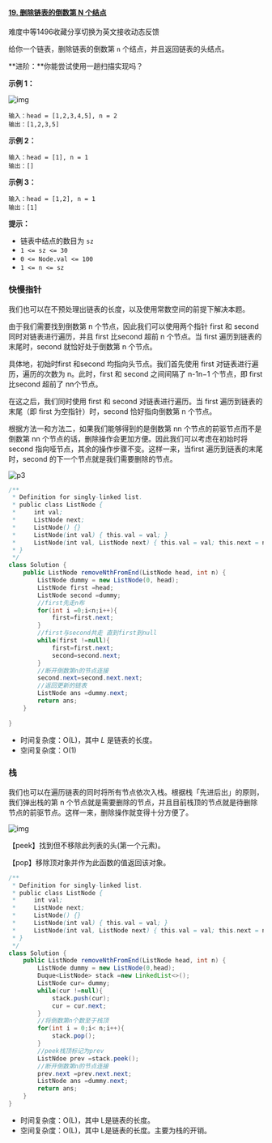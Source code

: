 #### [19. 删除链表的倒数第 N 个结点](https://leetcode-cn.com/problems/remove-nth-node-from-end-of-list/)

难度中等1496收藏分享切换为英文接收动态反馈

给你一个链表，删除链表的倒数第 `n` 个结点，并且返回链表的头结点。

**进阶：**你能尝试使用一趟扫描实现吗？

 

**示例 1：**

![img](https://assets.leetcode.com/uploads/2020/10/03/remove_ex1.jpg)

```
输入：head = [1,2,3,4,5], n = 2
输出：[1,2,3,5]
```

**示例 2：**

```
输入：head = [1], n = 1
输出：[]
```

**示例 3：**

```
输入：head = [1,2], n = 1
输出：[1]
```

 

**提示：**

- 链表中结点的数目为 `sz`
- `1 <= sz <= 30`
- `0 <= Node.val <= 100`
- `1 <= n <= sz`

### 快慢指针

我们也可以在不预处理出链表的长度，以及使用常数空间的前提下解决本题。

由于我们需要找到倒数第 n 个节点，因此我们可以使用两个指针 first 和 second 同时对链表进行遍历，并且 first 比second 超前 n 个节点。当 first 遍历到链表的末尾时，second 就恰好处于倒数第 n 个节点。

具体地，初始时first 和second 均指向头节点。我们首先使用 first 对链表进行遍历，遍历的次数为 n。此时，first 和 second 之间间隔了 n-1n−1 个节点，即 first 比second 超前了 nn个节点。

在这之后，我们同时使用 first 和 second 对链表进行遍历。当 first 遍历到链表的末尾（即 first 为空指针）时，second 恰好指向倒数第 n 个节点。

根据方法一和方法二，如果我们能够得到的是倒数第 nn 个节点的前驱节点而不是倒数第 nn 个节点的话，删除操作会更加方便。因此我们可以考虑在初始时将 second 指向哑节点，其余的操作步骤不变。这样一来，当first 遍历到链表的末尾时，second 的下一个节点就是我们需要删除的节点。






![p3](https://assets.leetcode-cn.com/solution-static/19/p3.png)

```java
/**
 * Definition for singly-linked list.
 * public class ListNode {
 *     int val;
 *     ListNode next;
 *     ListNode() {}
 *     ListNode(int val) { this.val = val; }
 *     ListNode(int val, ListNode next) { this.val = val; this.next = next; }
 * }
 */
class Solution {
    public ListNode removeNthFromEnd(ListNode head, int n) {
        ListNode dummy = new ListNode(0, head);
        ListNode first =head;
        ListNode second =dummy;
        //first先走n布
        for(int i =0;i<n;i++){
            first=first.next;
        }
        //first与second共走 直到first到null
        while(first !=null){
            first=first.next;
            second=second.next;
        }
        //断开倒数第n的节点连接
        second.next=second.next.next;
        //返回更新的链表
        ListNode ans =dummy.next;
        return ans;
    }
    
}
```

- 时间复杂度：O(L)，其中 *L* 是链表的长度。
- 空间复杂度：O(1)

### 栈

我们也可以在遍历链表的同时将所有节点依次入栈。根据栈「先进后出」的原则，我们弹出栈的第 n 个节点就是需要删除的节点，并且目前栈顶的节点就是待删除节点的前驱节点。这样一来，删除操作就变得十分方便了。

![img](https://assets.leetcode-cn.com/solution-static/19/8.png)

【peek】找到但不移除此列表的头(第一个元素)。

【pop】移除顶对象并作为此函数的值返回该对象。

```java
/**
 * Definition for singly-linked list.
 * public class ListNode {
 *     int val;
 *     ListNode next;
 *     ListNode() {}
 *     ListNode(int val) { this.val = val; }
 *     ListNode(int val, ListNode next) { this.val = val; this.next = next; }
 * }
 */
class Solution {
    public ListNode removeNthFromEnd(ListNode head, int n) {
        ListNode dummy = new ListNode(0,head);
        Duque<ListNode> stack =new LinkedList<>();
        ListNode cur= dummy;
        while(cur !=null){
            stack.push(cur);
            cur = cur.next;
        }
        //将倒数第n个数至于栈顶
        for(int i = 0;i< n;i++){
            stack.pop();
        }
        //peek栈顶标记为prev
        ListNdoe prev =stack.peek();
        //断开倒数第n的节点连接
        prev.next =prev.next.next;
        ListNode ans =dummy.next;
        return ans;
    }
}
```

- 时间复杂度：O(L)，其中 L是链表的长度。
- 空间复杂度：O(L)，其中 L是链表的长度。主要为栈的开销。